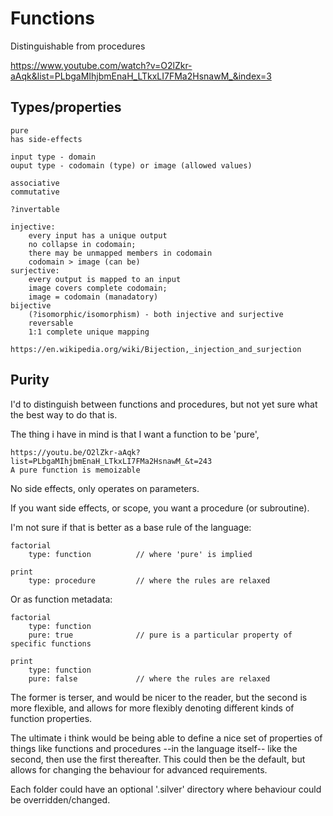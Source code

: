 Functions
=========

Distinguishable from procedures


https://www.youtube.com/watch?v=O2lZkr-aAqk&list=PLbgaMIhjbmEnaH_LTkxLI7FMa2HsnawM_&index=3





Types/properties
----------------

	pure
	has side-effects

	input type - domain
	ouput type - codomain (type) or image (allowed values)

	associative
	commutative

	?invertable

	injective:
		every input has a unique output
		no collapse in codomain;
		there may be unmapped members in codomain
		codomain > image (can be)
	surjective:
		every output is mapped to an input
		image covers complete codomain;
		image = codomain (manadatory)
	bijective
		(?isomorphic/isomorphism) - both injective and surjective
		reversable
		1:1 complete unique mapping

	https://en.wikipedia.org/wiki/Bijection,_injection_and_surjection






Purity
------

I'd to distinguish between functions and procedures, but not yet sure what the best way to do that is.



The thing i have in mind is that I want a function to be 'pure',

	https://youtu.be/O2lZkr-aAqk?list=PLbgaMIhjbmEnaH_LTkxLI7FMa2HsnawM_&t=243
	A pure function is memoizable



No side effects, only operates on parameters.

If you want side effects, or scope, you want a procedure (or subroutine).


I'm not sure if that is better as a base rule of the language:

	factorial
		type: function			// where 'pure' is implied

	print
		type: procedure			// where the rules are relaxed


Or as function metadata:

	factorial
		type: function
		pure: true				// pure is a particular property of specific functions

	print
		type: function
		pure: false				// where the rules are relaxed




The former is terser, and would be nicer to the reader, but the second is more flexible, and allows
for more flexibly denoting different kinds of function properties.


The ultimate i think would be being able to define a nice set of properties of things like functions and procedures
--in the language itself-- like the second, then use the first thereafter.
This could then be the default, but allows for changing the behaviour for advanced requirements.

Each folder could have an optional '.silver' directory where behaviour could be overridden/changed.
